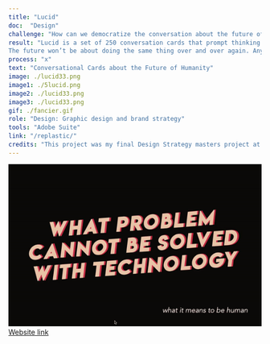 ```yaml
---
title: "Lucid"
doc:  "Design"
challenge: "How can we democratize the conversation about the future of technology?"
result: "Lucid is a set of 250 conversation cards that prompt thinking differently and creating optimal future scenarios for humanity. The deck is divided into eight sections: thinking differently, future scenarios, what it means to be human, creating & innovating, alternate realities, human consciousness, shaping tomorrow, the big questions, and rethink. Rethink is designed to to challenge your thinking & initial answers, see alternative perspectives and your own biases. The conversation cards are designed to provoke thinking differently about the world and its norms & creating the future that we want. I think we have to decide on an individual, community then cultural level what a good life is, what it means to be human, we want for ourselves and what type of future we want for the planet. The more we bring this into our conversations the more it impacts our decisions collectively. It’s not just a few people but it’s all of us shaping the world. The world shaped us, and then we shape the world right back.
The future won’t be about doing the same thing over and over again. Anything that can be automated will be. We have a choice to be fearful of this or to embrace it and let it give the chance to discover a richer path of life fulfillment. I think that path should be of conversation and knowledge sharing.It's not about what will happen, it's about what we should do."
process: "x"
text: "Conversational Cards about the Future of Humanity"
image: ./lucid33.png
image1: ./5lucid.png
image2: ./lucid33.png
image3: ./lucid33.png
gif: ./fancier.gif
role: "Design: Graphic design and brand strategy"
tools: "Adobe Suite"
link: "/replastic/"
credits: "This project was my final Design Strategy masters project at Instituto Europeo di Design."
---
```



![Gif](lucid.gif)
<br>
[Website link](https://3eeed6f4-f802-4461-9042-b0fbb17c7fc3.filesusr.com/ugd/0ec7ce_e36950ef1d5f434a9842db913aea108a.pdf "see all cards")

